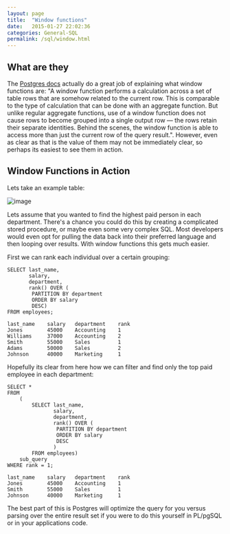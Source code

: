 ```yaml
---
layout: page
title:  "Window functions"
date:   2015-01-27 22:02:36
categories: General-SQL
permalink: /sql/window.html
---
```


What are they
-------------

The [Postgres docs](http://www.postgresql.org/docs/9.1/static/tutorial-window.html) actually do a great job of explaining what window functions are: "A window function performs a calculation across a set of table rows that are somehow related to the current row. This is comparable to the type of calculation that can be done with an aggregate function. But unlike regular aggregate functions, use of a window function does not cause rows to become grouped into a single output row — the rows retain their separate identities. Behind the scenes, the window function is able to access more than just the current row of the query result.". However, even as clear as that is the value of them may not be immediately clear, so perhaps its easiest to see them in action.

Window Functions in Action
--------------------------

Lets take an example table:

![image](http://f.cl.ly/items/3U200N113O2U2g1j2g3V/Untitled%202-3.png)

Lets assume that you wanted to find the highest paid person in each department. There's a chance you could do this by creating a complicated stored procedure, or maybe even some very complex SQL. Most developers would even opt for pulling the data back into their preferred language and then looping over results. With window functions this gets much easier.

First we can rank each individual over a certain grouping:


    SELECT last_name,
           salary,
           department,
           rank() OVER (
            PARTITION BY department
            ORDER BY salary
            DESC)
    FROM employees;

    last_name    salary   department    rank
    Jones        45000    Accounting    1
    Williams     37000    Accounting    2
    Smith        55000    Sales         1
    Adams        50000    Sales         2
    Johnson      40000    Marketing     1

Hopefully its clear from here how we can filter and find only the top paid employee in each department:

    SELECT *
    FROM
        (
            SELECT last_name,
                   salary,
                   department,
                   rank() OVER (
                    PARTITION BY department
                    ORDER BY salary
                    DESC
                   )
            FROM employees)
        sub_query
    WHERE rank = 1;

    last_name    salary   department    rank
    Jones        45000    Accounting    1
    Smith        55000    Sales         1
    Johnson      40000    Marketing     1

The best part of this is Postgres will optimize the query for you versus parsing over the entire result set if you were to do this yourself in PL/pgSQL or in your applications code.
